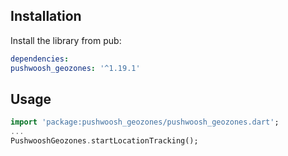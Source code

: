 ## Installation

Install the library from pub:

```yaml
dependencies:
pushwoosh_geozones: '^1.19.1'
```

## Usage
```dart
import 'package:pushwoosh_geozones/pushwoosh_geozones.dart';
...
PushwooshGeozones.startLocationTracking();
```
